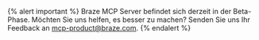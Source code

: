 {% alert important %}
Braze MCP Server befindet sich derzeit in der Beta-Phase. Möchten Sie uns helfen, es besser zu machen? Senden Sie uns Ihr Feedback an [mcp-product@braze.com](mailto:mcp-product@braze.com).
{% endalert %}
